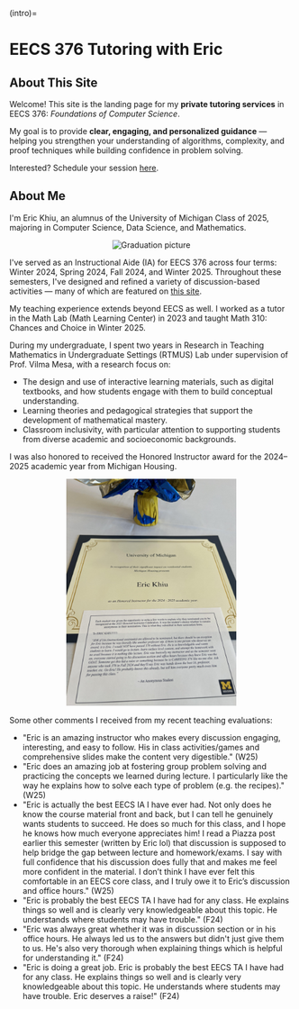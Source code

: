 (intro)=
# EECS 376 Tutoring with Eric

## About This Site

Welcome! This site is the landing page for my **private tutoring services** in EECS 376: *Foundations of Computer Science*.  

My goal is to provide **clear, engaging, and personalized guidance** — helping you strengthen your understanding of algorithms, complexity, and proof techniques while building confidence in problem solving.

Interested? Schedule your session [here](https://erickhiu.github.io/eecs376-tutoring/main/scheduling.html).


## About Me

I'm Eric Khiu, an alumnus of the University of Michigan Class of 2025, majoring in Computer Science, Data Science, and Mathematics.

<p align="center">
    <img src="figures/duck-grad-pic.png" alt="Graduation picture" style="width:40%; filter: none;">
</p>

I've served as an Instructional Aide (IA) for EECS 376 across four terms: Winter 2024, Spring 2024, Fall 2024, and Winter 2025. Throughout these semesters, I've designed and refined a variety of discussion-based activities — many of which are featured on [this site](https://erickhiu.github.io/eecs376-disc/main/intro.html).

My teaching experience extends beyond EECS as well. I worked as a tutor in the Math Lab (Math Learning Center) in 2023 and taught Math 310: Chances and Choice in Winter 2025. 

During my undergraduate, I spent two years in Research in Teaching Mathematics in Undergraduate Settings (RTMUS) Lab under supervision of Prof. Vilma Mesa, with a research focus on:
- The design and use of interactive learning materials, such as digital textbooks, and how students engage with them to build conceptual understanding.
- Learning theories and pedagogical strategies that support the development of mathematical mastery.
- Classroom inclusivity, with particular attention to supporting students from diverse academic and socioeconomic backgrounds.

I was also honored to received the Honored Instructor award for the 2024–2025 academic year from Michigan Housing.

<p align="center">
    <img src="figures/honored-instructor.jpg" alt="Honored Instructor Certificate" style="width:60%; filter: none;">
</p>

Some other comments I received from my recent teaching evaluations:
- "Eric is an amazing instructor who makes every discussion engaging, interesting, and easy to follow. His in class activities/games and comprehensive slides make the content very digestible." (W25)
- "Eric does an amazing job at fostering group problem solving and practicing the concepts we learned during lecture. I particularly like the way he explains how to solve each type of problem (e.g. the recipes)." (W25)
- "Eric is actually the best EECS IA I have ever had. Not only does he know the course material front and back, but I can tell he genuinely wants students to succeed. He does so much for this class, and I hope he knows how much everyone appreciates him! I read a Piazza post earlier this semester (written by Eric lol) that discussion is supposed to help bridge the gap between lecture and homework/exams. I say with full confidence that his discussion does fully that and makes me feel more confident in the material. I don’t think I have ever felt this comfortable in an EECS core class, and I truly owe it to Eric’s discussion and office hours." (W25)
- "Eric is probably the best EECS TA I have had for any class. He explains things so well and is clearly very knowledgeable about this topic. He understands where students may have trouble." (F24)
- "Eric was always great whether it was in discussion section or in his office hours. He always led us to the answers but didn't just give them to us. He's also very thorough when explaining things which is helpful for understanding it." (F24)
- "Eric is doing a great job. Eric is probably the best EECS TA I have had for any class. He explains things so well and is clearly very knowledgeable about this topic. He understands where students may have trouble. Eric deserves a raise!" (F24)
